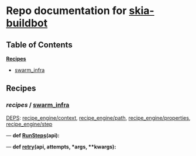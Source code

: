 <!--- AUTOGENERATED BY `./recipes.py test train` -->
# Repo documentation for [skia-buildbot]()
## Table of Contents

**[Recipes](#Recipes)**
  * [swarm_infra](#recipes-swarm_infra)
## Recipes

### *recipes* / [swarm\_infra](/infra/bots/recipes/swarm_infra.py)

[DEPS](/infra/bots/recipes/swarm_infra.py#13): [recipe\_engine/context][recipe_engine/recipe_modules/context], [recipe\_engine/path][recipe_engine/recipe_modules/path], [recipe\_engine/properties][recipe_engine/recipe_modules/properties], [recipe\_engine/step][recipe_engine/recipe_modules/step]

&mdash; **def [RunSteps](/infra/bots/recipes/swarm_infra.py#36)(api):**

&mdash; **def [retry](/infra/bots/recipes/swarm_infra.py#24)(api, attempts, \*args, \*\*kwargs):**

[recipe_engine/recipe_modules/context]: https://chromium.googlesource.com/infra/luci/recipes-py.git/+/1485ed120ff670c0b32905d28c824e7af6f32aa6/README.recipes.md#recipe_modules-context
[recipe_engine/recipe_modules/path]: https://chromium.googlesource.com/infra/luci/recipes-py.git/+/1485ed120ff670c0b32905d28c824e7af6f32aa6/README.recipes.md#recipe_modules-path
[recipe_engine/recipe_modules/properties]: https://chromium.googlesource.com/infra/luci/recipes-py.git/+/1485ed120ff670c0b32905d28c824e7af6f32aa6/README.recipes.md#recipe_modules-properties
[recipe_engine/recipe_modules/step]: https://chromium.googlesource.com/infra/luci/recipes-py.git/+/1485ed120ff670c0b32905d28c824e7af6f32aa6/README.recipes.md#recipe_modules-step
